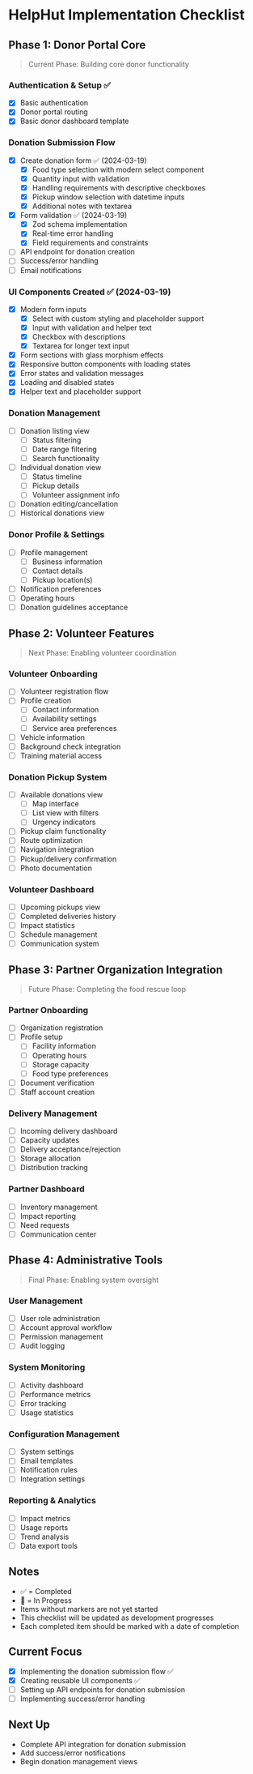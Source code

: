 # HelpHut Implementation Checklist

## Phase 1: Donor Portal Core
> Current Phase: Building core donor functionality

### Authentication & Setup ✅
- [x] Basic authentication
- [x] Donor portal routing
- [x] Basic donor dashboard template

### Donation Submission Flow
- [x] Create donation form ✅ (2024-03-19)
  - [x] Food type selection with modern select component
  - [x] Quantity input with validation
  - [x] Handling requirements with descriptive checkboxes
  - [x] Pickup window selection with datetime inputs
  - [x] Additional notes with textarea
- [x] Form validation ✅ (2024-03-19)
  - [x] Zod schema implementation
  - [x] Real-time error handling
  - [x] Field requirements and constraints
- [ ] API endpoint for donation creation
- [ ] Success/error handling
- [ ] Email notifications

### UI Components Created ✅ (2024-03-19)
- [x] Modern form inputs
  - [x] Select with custom styling and placeholder support
  - [x] Input with validation and helper text
  - [x] Checkbox with descriptions
  - [x] Textarea for longer text input
- [x] Form sections with glass morphism effects
- [x] Responsive button components with loading states
- [x] Error states and validation messages
- [x] Loading and disabled states
- [x] Helper text and placeholder support

### Donation Management
- [ ] Donation listing view
  - [ ] Status filtering
  - [ ] Date range filtering
  - [ ] Search functionality
- [ ] Individual donation view
  - [ ] Status timeline
  - [ ] Pickup details
  - [ ] Volunteer assignment info
- [ ] Donation editing/cancellation
- [ ] Historical donations view

### Donor Profile & Settings
- [ ] Profile management
  - [ ] Business information
  - [ ] Contact details
  - [ ] Pickup location(s)
- [ ] Notification preferences
- [ ] Operating hours
- [ ] Donation guidelines acceptance

## Phase 2: Volunteer Features
> Next Phase: Enabling volunteer coordination

### Volunteer Onboarding
- [ ] Volunteer registration flow
- [ ] Profile creation
  - [ ] Contact information
  - [ ] Availability settings
  - [ ] Service area preferences
- [ ] Vehicle information
- [ ] Background check integration
- [ ] Training material access

### Donation Pickup System
- [ ] Available donations view
  - [ ] Map interface
  - [ ] List view with filters
  - [ ] Urgency indicators
- [ ] Pickup claim functionality
- [ ] Route optimization
- [ ] Navigation integration
- [ ] Pickup/delivery confirmation
- [ ] Photo documentation

### Volunteer Dashboard
- [ ] Upcoming pickups view
- [ ] Completed deliveries history
- [ ] Impact statistics
- [ ] Schedule management
- [ ] Communication system

## Phase 3: Partner Organization Integration
> Future Phase: Completing the food rescue loop

### Partner Onboarding
- [ ] Organization registration
- [ ] Profile setup
  - [ ] Facility information
  - [ ] Operating hours
  - [ ] Storage capacity
  - [ ] Food type preferences
- [ ] Document verification
- [ ] Staff account creation

### Delivery Management
- [ ] Incoming delivery dashboard
- [ ] Capacity updates
- [ ] Delivery acceptance/rejection
- [ ] Storage allocation
- [ ] Distribution tracking

### Partner Dashboard
- [ ] Inventory management
- [ ] Impact reporting
- [ ] Need requests
- [ ] Communication center

## Phase 4: Administrative Tools
> Final Phase: Enabling system oversight

### User Management
- [ ] User role administration
- [ ] Account approval workflow
- [ ] Permission management
- [ ] Audit logging

### System Monitoring
- [ ] Activity dashboard
- [ ] Performance metrics
- [ ] Error tracking
- [ ] Usage statistics

### Configuration Management
- [ ] System settings
- [ ] Email templates
- [ ] Notification rules
- [ ] Integration settings

### Reporting & Analytics
- [ ] Impact metrics
- [ ] Usage reports
- [ ] Trend analysis
- [ ] Data export tools

## Notes
- ✅ = Completed
- 🚧 = In Progress
- Items without markers are not yet started
- This checklist will be updated as development progresses
- Each completed item should be marked with a date of completion

## Current Focus
- [x] Implementing the donation submission flow ✅
- [x] Creating reusable UI components ✅
- [ ] Setting up API endpoints for donation submission
- [ ] Implementing success/error handling

## Next Up
- Complete API integration for donation submission
- Add success/error notifications
- Begin donation management views